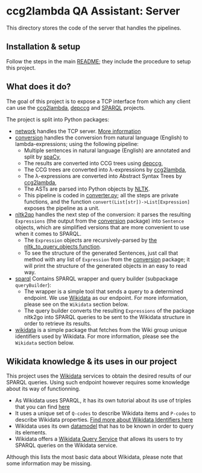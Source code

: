 # ccg2lambda QA Assistant: Server

This directory stores the code of the server that handles the pipelines.

## Installation & setup

Follow the steps in the main [README](../README.md); they include the procedure to setup this project.

## What does it do?

The goal of this project is to expose a TCP interface from which any client can use the [ccg2lambda](https://github.com/mynlp/ccg2lambda), [depccg](https://github.com/masashi-y/depccg) and [SPARQL](https://en.wikipedia.org/wiki/SPARQL) projects.

The project is split into Python packages:

 - [network](network) handles the TCP server. [More information](network/README.md)
 - [conversion](conversion) handles the conversion from natural language (English) to lambda-expressions; using the following pipeline:
   - Multiple sentences in natural language (English) are annotated and split by [spaCy](https://spacy.io/),
   - The results are converted into CCG trees using [depccg](https://github.com/masashi-y/depccg),
   - The CCG trees are converted into λ-expressions by [ccg2lambda](https://github.com/mynlp/ccg2lambda),
   - The λ-expressions are converted into Abstract Syntax Trees by [ccg2lambda](https://github.com/mynlp/ccg2lambda),
   - The ASTs are parsed into Python objects by [NLTK](https://www.nltk.org/).
   - This pipeline is coded in [converter.py](conversion/converter.py); all the steps are private functions, and the function `convert(List[str])->List[Expression]` exposes the pipeline as a unit.
 - [nltk2qo](nltk2qo) handles the next step of the conversion: it parses the resulting `Expressions` (the output from the [conversion](conversion) package) into `Sentence` objects, which are simplified versions that are more convenient to use when it comes to SPARQL.
   - The `Expression` objects are recursively-parsed by [the nltk_to_query_objects function](nltk2qo/converter.py).
   - To see the structure of the generated Sentences, just call that method with any list of `Expression` from the [conversion](conversion) package; it will print the structure of the generated objects in an easy to read way.
 - [sparql](sparql) Contains SPARQL wrapper and query builder (subpackage `queryBuilder`):
   - The wrapper is a simple tool that sends a query to a determined endpoint. We use [Wikidata](https://www.wikidata.org/wiki/Wikidata:Main_Page) as our endpoint. For more information, please see on the `Wikidata` section below.
   - The query builder converts the resulting `Expressions` of the package nltk2go into SPARQL queries to be sent to the Wikidata structure in order to retrieve its results.
 - [wikidata](wikidata) is a simple package that fetches from the Wiki group unique identifiers used by Wikidata. For more information, please see the `Wikidata` section below.


## Wikidata knowledge & its uses in our project

This project uses the [Wikidata](https://www.wikidata.org/wiki/Wikidata:Main_Page) services to obtain the desired results of our SPARQL queries.
Using such endpoint however requires some knowledge about its way of functionning.

 - As Wikidata uses SPARQL, it has its own tutorial about its use of triples that you can find [here](https://en.wikibooks.org/wiki/SPARQL/Triples)
 - It uses a unique set of `Q-codes` to describe Wikidata items and `P-codes` to describe Wikidata properties. [Find more about Wikidata Identifiers here](https://www.wikidata.org/wiki/Wikidata:Identifiers)
 - Wikidata uses its own [datamodel](https://en.wikibooks.org/wiki/SPARQL/WIKIDATA_Qualifiers,_References_and_Ranks) that has to be known in order to query its elements.
 - Wikidata offers a [Wikidata Query Service](https://query.wikidata.org/) that allows its users to try SPARQL queries on the Wikidata service.
 
Although this lists the most basic data about Wikidata, please note that some information may be missing.
